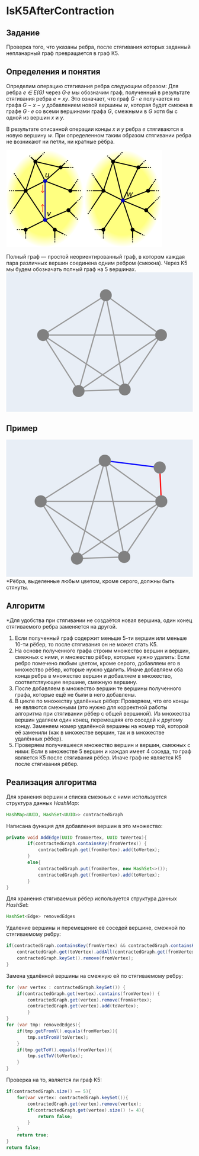 # IsK5AfterContraction

## Задание 
Проверка того, что указаны ребра, после стягивания которых заданный непланарный граф превращается в граф К5.

## Определения и понятия
Определим операцию стягивания ребра следующим образом:
Для ребра _e ∈ E(G)_ через _G·e_ мы обозначим граф,
полученный в результате стягивания ребра _e = xy_. Это означает, что
граф _G · e_ получается из графа _G − x − y_ добавлением новой вершины _w_, которая будет смежна в графе _G · e_ со всеми вершинами графа _G_,
смежными в _G_ хотя бы с одной из вершин _x_ и _y_.

В результате описанной операции концы _x_ и _y_ ребра _e_ стягиваются в
новую вершину _w_. При определенном таким образом стягивании ребра не возникают ни петли, ни кратные рёбра.

![contraction.png](pictures%2Fcontraction.png) <br>

Полный граф — простой неориентированный граф, в котором каждая пара различных вершин соединена одним ребром (смежна).
Через K5 мы будем обозначать полный граф на 5
вершинах.
![K5.png](pictures%2FK5.png) <br>

## Пример
![ex1.png](pictures%2Fex1.png) <br>
*Рёбра, выделенные любым цветом, кроме серого, должны быть стянуты.

## Алгоритм
*Для удобства при стягивании не создаётся новая вершина, один конец стягиваемого ребра заменяется на другой.
1. Если полученный граф содержит меньше 5-ти вершин или меньше 10-ти рёбер, то после стягивания он не может стать К5.
2. На основе полученного графа строим множество вершин и вершин, смежных с ними, и множество рёбер, которые нужно удалить:
	Если ребро помечено любым цветом, кроме серого, добавляем его в множество рёбер, которые нужно удалить.
	Иначе добавляем оба конца ребра в множество вершин и добавляем в множество, соответствующее вершине, смежную вершину.
3. После добавляем в множество вершин те вершины полученного графа, которые ещё не были в него добавлены.
4. В цикле по множеству удалённых рёбер:
	Проверяем, что его концы не являются смежными (это нужно для корректной работы алгоритма при стягивании рёбер с общей вершиной).
	Из множества вершин удаляем один конец, перемещаяя его соседей к другому концу.
	Заменяем номер удалённой вершины на номер той, которой её заменили (как в множестве вершин, так и в множестве удалённых рёбер).
5. Проверяем получившееся множество вершин и вершин, смежных с ними:
	Если в множестве 5 вершин и каждая имеет 4 соседа, то граф является К5 после стягивания рёбер.
	Иначе граф не является К5 после стягивания рёбер.

## Реализация алгоритма
Для хранения вершин и списка смежных с ними используется структура данных *HashMap*:
```Java 
HashMap<UUID, HashSet<UUID>> contractedGraph
```

Написана функция для добавления вершин в это множество:
```Java 
private void AddEdge(UUID fromVertex, UUID toVertex){
        if(contractedGraph.containsKey(fromVertex)) {
            contractedGraph.get(fromVertex).add(toVertex);
        }
        else{
            contractedGraph.put(fromVertex, new HashSet<>());
            contractedGraph.get(fromVertex).add(toVertex);
        }
}
```
Для хранения стягиваемых рёбер используется структура данных *HashSet*:
```Java 
HashSet<Edge> removedEdges
```

Удаление вершины и перемещение её соседей вершине, смежной по стягиваемому ребру:
```Java 
if(contractedGraph.containsKey(fromVertex) && contractedGraph.containsKey(toVertex)) {
	contractedGraph.get(toVertex).addAll(contractedGraph.get(fromVertex));
	contractedGraph.keySet().remove(fromVertex);
}
```

Замена удалённой вершины на смежную ей по стягиваемому ребру:
```Java 
for (var vertex : contractedGraph.keySet()) {
	if(contractedGraph.get(vertex).contains(fromVertex)) {
		contractedGraph.get(vertex).remove(fromVertex);
		contractedGraph.get(vertex).add(toVertex);
		}
}
for (var tmp: removedEdges){
	if(tmp.getFromV().equals(fromVertex)){
		tmp.setFromV(toVertex);
	}
	if(tmp.getToV().equals(fromVertex)){
		tmp.setToV(toVertex);
	}
}
```

Проверка на то, является ли граф К5:
```Java 
if(contractedGraph.size() == 5){
	for(var vertex: contractedGraph.keySet()){
		contractedGraph.get(vertex).remove(vertex);
		if(contractedGraph.get(vertex).size() != 4){
			return false;
		}
	}
	return true;
}
return false;
```